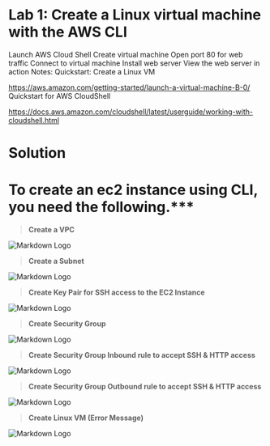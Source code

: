 # Lab 1: Create a Linux virtual machine with the AWS CLI

Launch AWS Cloud Shell
Create virtual machine
Open port 80 for web traffic
Connect to virtual machine
Install web server
View the web server in action
Notes: Quickstart: Create a Linux VM

https://aws.amazon.com/getting-started/launch-a-virtual-machine-B-0/ Quickstart for AWS CloudShell

https://docs.aws.amazon.com/cloudshell/latest/userguide/working-with-cloudshell.html


# Solution
# To create an ec2 instance using CLI, you need the following.***

>**Create a VPC**

![Markdown Logo](https://i.ibb.co/S77nd3S/Createvpc.png) &nbsp;

>**Create a Subnet**

![Markdown Logo](https://i.ibb.co/S5jkGDy/Create-Subnet.png) &nbsp;

>**Create Key Pair for SSH access to the EC2 Instance**

![Markdown Logo](https://i.ibb.co/NKcNPKp/Create-Key-Pair.png) &nbsp;


>**Create Security Group**

![Markdown Logo](https://i.ibb.co/tc2xTgm/CreateSG.png) &nbsp;


>**Create Security Group Inbound rule to accept SSH & HTTP access**

![Markdown Logo](https://i.ibb.co/NC1gY8F/Create-SGIngress.png) &nbsp;


>**Create Security Group Outbound rule to accept SSH & HTTP access**

![Markdown Logo](https://i.ibb.co/8099TDd/Create-SGEgress.png) &nbsp;


>**Create Linux VM (Error Message)**

![Markdown Logo](https://i.ibb.co/RQ9N3J3/Create-Linux-Instance.png) &nbsp;
